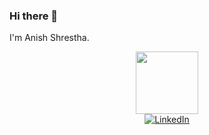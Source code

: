 ### Hi there 👋
I'm Anish Shrestha.

<div id="header" align="center">
  <img src="https://media.giphy.com/media/u2pmTWUi0MXjyrMaVj/giphy.gif" width="100"/>
  
<div id="badges">
  <a href="https://www.linkedin.com/in/anish-shrestha-174ab8160/">
    <img src="https://img.shields.io/badge/LinkedIn-blue?style=for-the-badge&logo=linkedin&logoColor=white" alt="LinkedIn"/>
  </a>
 </div>
  <img src="https://komarev.com/ghpvc/?username=Anib999&style=flat-square&color=blue" alt=""/>
  
</div>

<!--
**stylesaniswi/stylesaniswi** is a ✨ _special_ ✨ repository because its `README.md` (this file) appears on your GitHub profile.

Here are some ideas to get you started:

- 🔭 I’m currently working on ...
- 🌱 I’m currently learning ...
- 👯 I’m looking to collaborate on ...
- 🤔 I’m looking for help with ...
- 💬 Ask me about ...
- 📫 How to reach me: ...
- 😄 Pronouns: ...
- ⚡ Fun fact: ...
-->
